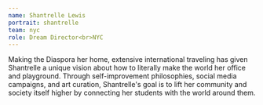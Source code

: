 ```yaml
---
name: Shantrelle Lewis
portrait: shantrelle
team: nyc
role: Dream Director<br>NYC
---
```


Making the Diaspora her home, extensive international traveling has given Shantrelle a unique vision about how to literally make the world her office and playground. Through self-improvement philosophies, social media campaigns, and art curation, Shantrelle's goal is to lift her community and society itself higher by connecting her students with the world around them.